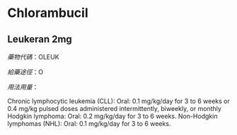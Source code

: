 # Chlorambucil

## Leukeran 2mg

*藥物代碼*：OLEUK

*給藥途徑*：O

*用法用量*：

Chronic lymphocytic leukemia (CLL): Oral: 0.1 mg/kg/day for 3 to 6 weeks or 0.4 mg/kg pulsed doses administered intermittently, biweekly, or monthly Hodgkin lymphoma: Oral: 0.2 mg/kg/day for 3 to 6 weeks. Non-Hodgkin lymphomas (NHL): Oral: 0.1 mg/kg/day for 3 to 6 weeks.

